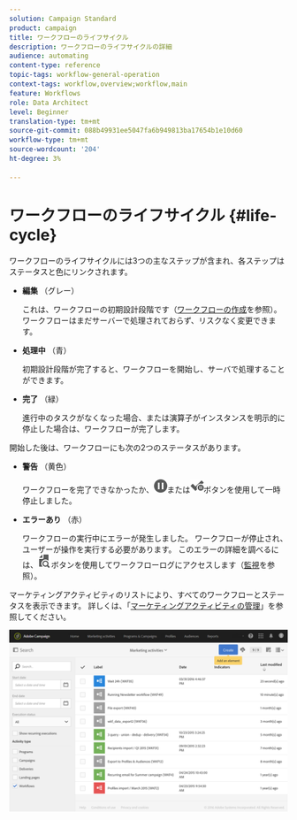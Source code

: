 ```yaml
---
solution: Campaign Standard
product: campaign
title: ワークフローのライフサイクル
description: ワークフローのライフサイクルの詳細
audience: automating
content-type: reference
topic-tags: workflow-general-operation
context-tags: workflow,overview;workflow,main
feature: Workflows
role: Data Architect
level: Beginner
translation-type: tm+mt
source-git-commit: 088b49931ee5047fa6b949813ba17654b1e10d60
workflow-type: tm+mt
source-wordcount: '204'
ht-degree: 3%

---
```



# ワークフローのライフサイクル {#life-cycle}

ワークフローのライフサイクルには3つの主なステップが含まれ、各ステップはステータスと色にリンクされます。

* **編集** （グレー）

   これは、ワークフローの初期設計段階です（[ワークフローの作成](../../automating/using/building-a-workflow.md#creating-a-workflow)を参照）。 ワークフローはまだサーバーで処理されておらず、リスクなく変更できます。

* **処理中** （青）

   初期設計段階が完了すると、ワークフローを開始し、サーバで処理することができます。

* **完了** （緑）

   進行中のタスクがなくなった場合、または演算子がインスタンスを明示的に停止した場合は、ワークフローが完了します。

開始した後は、ワークフローにも次の2つのステータスがあります。

* **警告** （黄色）

   ワークフローを完了できなかったか、![](assets/pause_darkgrey-24px.png)または![](assets/check_pause_darkgrey-24px.png)ボタンを使用して一時停止しました。

* **エラーあり** （赤）

   ワークフローの実行中にエラーが発生しました。 ワークフローが停止され、ユーザーが操作を実行する必要があります。 このエラーの詳細を調べるには、![](assets/printpreview_darkgrey-24px.png)ボタンを使用してワークフローログにアクセスします（[監視](../../automating/using/monitoring-workflow-execution.md)を参照）。

マーケティングアクティビティのリストにより、すべてのワークフローとステータスを表示できます。 詳しくは、「[マーケティングアクティビティの管理](../../start/using/marketing-activities.md#about-marketing-activities)」を参照してください。

![](assets/wkf_execution_3.png)
